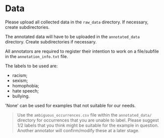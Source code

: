 # Data

Please upload all collected data in the `raw_data` directory. If necessary, create subdirectories.

The annotated data will have to be uploaded in the `annotated_data` directory. Create subdirectories if necessary.

All annotators are required to register their intention to work on a file/subfile in the `annotation_info.txt` file.

The labels to be used are:
- racism;
- sexism;
- homophobia;
- hate speech;
- bullying.

'None' can be used for examples that not suitable for our needs.

> Use the `ambiguous_occurrences.csv` file within the `annotated_data/` directory for occurrences that you are unable to label. Please suggest 1/2 labels that you think might be suitable for the example in question. Another annotator will confirm/modify these at a later stage.
